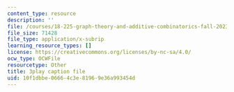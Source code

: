 ```yaml
---
content_type: resource
description: ''
file: /courses/18-225-graph-theory-and-additive-combinatorics-fall-2023/RwikpgvkN_o_captions.vtt
file_size: 71428
file_type: application/x-subrip
learning_resource_types: []
license: https://creativecommons.org/licenses/by-nc-sa/4.0/
ocw_type: OCWFile
resourcetype: Other
title: 3play caption file
uid: 10f1dbbe-0666-4c3e-8196-9e36a993454d
---
```

